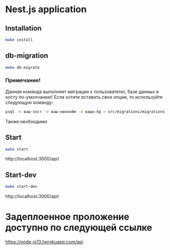 # Nest.js application

## Installation
```bash
make install
```
## db-migration
```bash
make db-migrate
```
### Примечание!
Данная команда выполняет миграции к пользователю, базе данных и хосту по-умолчанию!
Если хотите вставить свои опции, то используйте следующую команду:
```bash
psql -h ваш-хост -U ваш-никнейм -d ваша-бд < src/migrations/migrations.sql
```
Также необходимо 
## Start
```bash
make start
```
http://localhost:3000/api/

## Start-dev

```bash
make start-dev
```
http://localhost:3000/api/

# Задеплоенное проложение доступно по следующей ссылке

https://node-js13.herokuapp.com/api